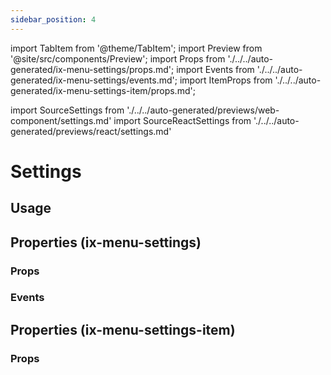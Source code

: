 ```yaml
---
sidebar_position: 4
---
```


import TabItem from '@theme/TabItem';
import Preview from '@site/src/components/Preview';
import Props from './../../auto-generated/ix-menu-settings/props.md';
import Events from './../../auto-generated/ix-menu-settings/events.md';
import ItemProps from './../../auto-generated/ix-menu-settings-item/props.md';

import SourceSettings from './../../auto-generated/previews/web-component/settings.md'
import SourceReactSettings from './../../auto-generated/previews/react/settings.md'

# Settings

## Usage

<Preview name="settings" height="30rem" noMargin>
  <TabItem value="javascript">
    <SourceSettings />
  </TabItem>
  <TabItem value="react">
    <SourceReactSettings />
  </TabItem>
</Preview>

## Properties (ix-menu-settings)

### Props

<Props />

### Events

<Events />

## Properties (ix-menu-settings-item)

### Props

<ItemProps />
